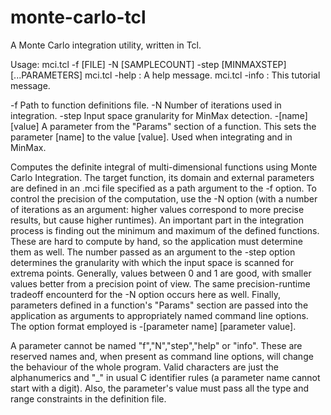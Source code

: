 # monte-carlo-tcl
A Monte Carlo integration utility, written in Tcl.

Usage: mci.tcl -f [FILE] -N [SAMPLECOUNT] -step [MINMAXSTEP] [...PARAMETERS]
       mci.tcl -help : A help message.
       mci.tcl -info : This tutorial message.

-f               Path to function definitions file.
-N               Number of iterations used in integration.
-step            Input space granularity for MinMax detection.
-[name] [value]  A parameter from the "Params" section of a function. This
                 sets the parameter [name] to the value [value]. Used when
                 integrating and in MinMax.

Computes the definite integral of multi-dimensional functions using Monte
Carlo Integration. The target function, its domain and external parameters
are defined in an .mci file specified as a path argument to the -f option.
To control the precision of the computation, use the -N option (with a number
of iterations as an argument: higher values correspond to more precise results,
but cause higher runtimes). An important part in the integration process is
finding out the minimum and maximum of the defined functions. These are hard
to compute by hand, so the application must determine them as well. The number
passed as an argument to the -step option determines the granularity with which
the input space is scanned for extrema points. Generally, values between
0 and 1 are good, with smaller values better from a precision point of view.
The same precision-runtime tradeoff encounterd for the -N option occurs here
as well. Finally, parameters defined in a function's "Params" section are
passed into the application as arguments to appropriately named command line
options. The option format employed is -[parameter name] [parameter value].

A parameter cannot be named "f","N","step","help" or "info". These are
reserved names and, when present as command line options, will change the
behaviour of the whole program. Valid characters are just the alphanumerics
and "_" in usual C identifier rules (a parameter name cannot start with a
digit). Also, the parameter's value must pass all the type and range
constraints in the definition file.
